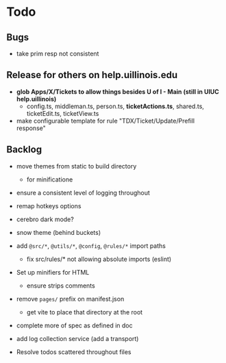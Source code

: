 # Todo

## Bugs

- take prim resp not consistent

## Release for others on help.uillinois.edu

- **glob Apps/X/Tickets to allow things besides U of I - Main (still in UIUC help.uillinois)**
    - config.ts, middleman.ts, person.ts, **ticketActions.ts**, shared.ts, ticketEdit.ts, ticketView.ts
- make configurable template for rule "TDX/Ticket/Update/Prefill response"

## Backlog

- move themes from static to build directory
    - for minificatione

- ensure a consistent level of logging throughout

- remap hotkeys options
- cerebro dark mode?
- snow theme (behind buckets)

- add `@src/*`, `@utils/*`, `@config`, `@rules/*` import paths
    - fix src/rules/* not allowing absolute imports (eslint)
- Set up minifiers for HTML
    - ensure strips comments

- remove `pages/` prefix on manifest.json
    - get vite to place that directory at the root

- complete more of spec as defined in doc

- add log collection service (add a transport)
- Resolve todos scattered throughout files
